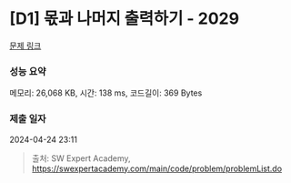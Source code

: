 # [D1] 몫과 나머지 출력하기 - 2029 

[문제 링크](https://swexpertacademy.com/main/code/problem/problemDetail.do?contestProbId=AV5QGNvKAtEDFAUq) 

### 성능 요약

메모리: 26,068 KB, 시간: 138 ms, 코드길이: 369 Bytes

### 제출 일자

2024-04-24 23:11



> 출처: SW Expert Academy, https://swexpertacademy.com/main/code/problem/problemList.do